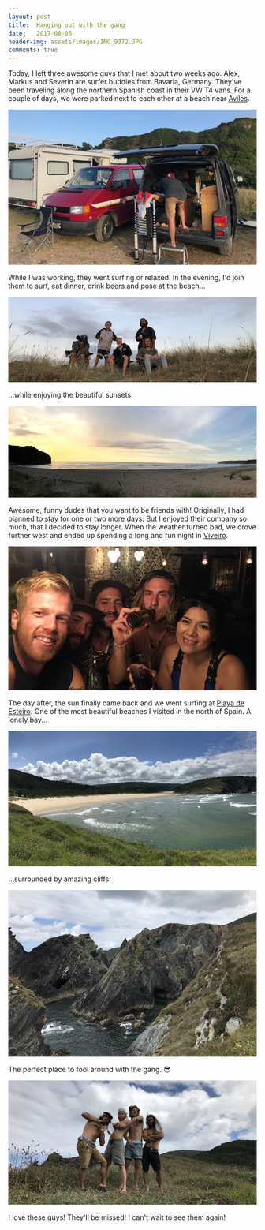 ```yaml
---
layout: post
title:  Hanging out with the gang
date:   2017-08-06
header-img: assets/images/IMG_9372.JPG
comments: true
---
```


Today, I left three awesome guys that I met about two weeks ago. Alex, Markus and Severin are surfer buddies from Bavaria, Germany. They've been traveling along the northern Spanish coast in their VW T4 vans. For a couple of days, we were parked next to each other at a beach near [Aviles](https://www.google.com/maps/place/Aviles,+Asturias/).

![Our vans parked next to a beach](/assets/images/IMG_9294.JPG)

While I was working, they went surfing or relaxed. In the evening, I'd join them to surf, eat dinner, drink beers and pose at the beach...

![The gang at the beach](/assets/images/IMG_9300.JPG)

...while enjoying the beautiful sunsets:

![Beautiful sunset](/assets/images/IMG_9299.JPG)

Awesome, funny dudes that you want to be friends with! Originally, I had planned to stay for one or two more days. But I enjoyed their company so much, that I decided to stay longer. When the weather turned bad, we drove further west and ended up spending a long and fun night in [Viveiro](https://www.google.com/maps/place/Viveiro,+Lugo,+Spain).

![Drinking beers in a bar in Viveiro](/assets/images/IMG_9347.JPG)

The day after, the sun finally came back and we went surfing at [Playa de Esteiro](https://www.google.com/maps/place/Playa+de+Esteiro/). One of the most beautiful beaches I visited in the north of Spain. A lonely bay...

![Playa de Esteiro](/assets/images/IMG_9382.JPG)

...surrounded by amazing cliffs:

![Cliffs at Playa de Esteiro](/assets/images/IMG_9370.JPG)

The perfect place to fool around with the gang. :sunglasses:

![The gang at Playa de Esteiro](/assets/images/IMG_9372.JPG)

I love these guys! They'll be missed! I can't wait to see them again!
